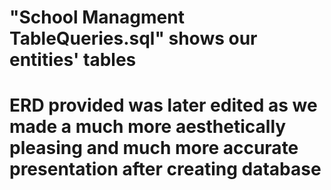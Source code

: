 # "School Managment TableQueries.sql" shows our entities' tables
# ERD provided was later edited as we made a much more aesthetically pleasing and much more accurate presentation after creating database
